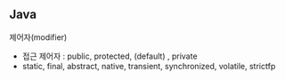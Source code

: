
## Java

제어자(modifier)
- 접근 제어자 : public, protected, (default) , private
- static, final, abstract, native, transient, synchronized, volatile, strictfp


